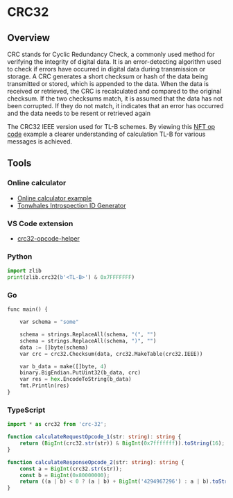# CRC32

## Overview

CRC stands for Cyclic Redundancy Check, a commonly used method for verifying the integrity of digital data. It is an error-detecting algorithm used to check if errors have occurred in digital data during transmission or storage. A CRC generates a short checksum or hash of the data being transmitted or stored, which is appended to the data. When the data is received or retrieved, the CRC is recalculated and compared to the original checksum. If the two checksums match, it is assumed that the data has not been corrupted. If they do not match, it indicates that an error has occurred and the data needs to be resent or retrieved again

The CRC32 IEEE version used for TL-B schemes. By viewing this [NFT op code](https://github.com/ton-blockchain/TEPs/blob/master/text/0062-nft-standard.md#tl-b-schema) example a clearer understanding of calculation TL-B for various messages is achieved.

## Tools

### Online calculator

- [Online calculator example](https://emn178.github.io/online-tools/crc32.html)
- [Tonwhales Introspection ID Generator](https://tonwhales.com/tools/introspection-id)

### VS Code extension

- [crc32-opcode-helper](https://marketplace.visualstudio.com/items?itemName=Gusarich.crc32-opcode-helper)

### Python

```python
import zlib
print(zlib.crc32(b'<TL-B>') & 0x7FFFFFFF)
```

### Go

```python
func main() {

	var schema = "some"

	schema = strings.ReplaceAll(schema, "(", "")
	schema = strings.ReplaceAll(schema, ")", "")
	data := []byte(schema)
	var crc = crc32.Checksum(data, crc32.MakeTable(crc32.IEEE))

	var b_data = make([]byte, 4)
	binary.BigEndian.PutUint32(b_data, crc)
	var res = hex.EncodeToString(b_data)
	fmt.Println(res)
}
```

### TypeScript

```typescript
import * as crc32 from 'crc-32';

function calculateRequestOpcode_1(str: string): string {
    return (BigInt(crc32.str(str)) & BigInt(0x7fffffff)).toString(16);
}

function calculateResponseOpcode_2(str: string): string {
    const a = BigInt(crc32.str(str));
    const b = BigInt(0x80000000);
    return ((a | b) < 0 ? (a | b) + BigInt('4294967296') : a | b).toString(16);
}
```
